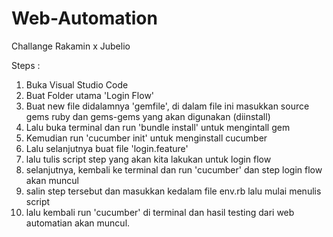 # Web-Automation
Challange Rakamin x Jubelio

Steps :
1. Buka Visual Studio Code
2. Buat Folder utama 'Login Flow'
3. Buat new file didalamnya 'gemfile', di dalam file ini masukkan source gems ruby dan gems-gems yang akan digunakan (diinstall)
4. Lalu buka terminal dan run 'bundle install' untuk mengintall gem
5. Kemudian run 'cucumber init' untuk menginstall cucumber
6. Lalu selanjutnya buat file 'login.feature'
7. lalu tulis script step yang akan kita lakukan untuk login flow
8. selanjutnya, kembali ke terminal dan run 'cucumber' dan step login flow akan muncul
9. salin step tersebut dan masukkan kedalam file env.rb lalu mulai menulis script
10. lalu kembali run 'cucumber' di terminal dan hasil testing dari web automatian akan muncul.
